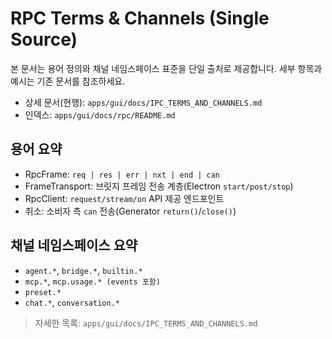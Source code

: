 # RPC Terms & Channels (Single Source)

본 문서는 용어 정의와 채널 네임스페이스 표준을 단일 출처로 제공합니다. 세부 항목과 예시는 기존 문서를 참조하세요.

- 상세 문서(현행): `apps/gui/docs/IPC_TERMS_AND_CHANNELS.md`
- 인덱스: `apps/gui/docs/rpc/README.md`

## 용어 요약
- RpcFrame: `req | res | err | nxt | end | can`
- FrameTransport: 브릿지 프레임 전송 계층(Electron `start/post/stop`)
- RpcClient: `request/stream/on` API 제공 엔드포인트
- 취소: 소비자 측 `can` 전송(Generator `return()`/`close()`)

## 채널 네임스페이스 요약
- `agent.*`, `bridge.*`, `builtin.*`
- `mcp.*`, `mcp.usage.* (events 포함)`
- `preset.*`
- `chat.*`, `conversation.*`

> 자세한 목록: `apps/gui/docs/IPC_TERMS_AND_CHANNELS.md`

